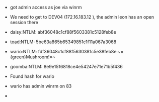 - got admin access as joe via winrm
- We need to get to DEV04 (172.16.183.12 ), the admin leon has an open session there
- daisy:NTLM: abf36048c1cf88f5603381c5128feb8e
- toad:NTLM: 5be63a865b65349851c1f11a067a3068
- wario:NTLM: fdf36048c1cf88f5630381c5e38feb8e:~={green}Mushroom!=~
- goomba:NTLM: 8e9e1516818ce4e54247e71e71b5f436

- Found hash for wario
- wario has admin winrm on 83
- 